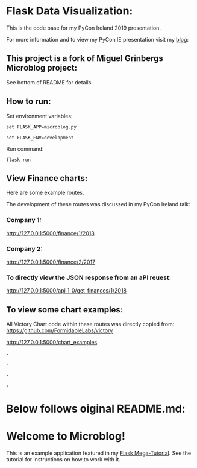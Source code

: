 # Flask Data Visualization:

This is the code base for my PyCon Ireland 2019 presentation.

For more information and to view my PyCon IE presentation visit my [blog](http://allynh.com/blog/pycon-ie-2019/): 

## This project is a fork of Miguel Grinbergs Microblog project:
See bottom of README for details.

## How to run:

Set environment variables:

`set FLASK_APP=microblog.py`

`set FLASK_ENV=development`

Run command:

`flask run`

## View Finance charts:
Here are some example routes.

The development of these routes was discussed in my PyCon Ireland talk:

### Company 1:
http://127.0.0.1:5000/finance/1/2018

### Company 2:

http://127.0.0.1:5000/finance/2/2017


### To directly view the JSON response from an aPI reuest:

http://127.0.0.1:5000/api_1_0/get_finances/1/2018

## To view some chart examples:

All Victory Chart code within these routes was directly copied from: https://github.com/FormidableLabs/victory

http://127.0.0.1:5000/chart_examples


`.`

`.`

`.`

`.`


# Below follows oiginal README.md:

# Welcome to Microblog!

This is an example application featured in my [Flask Mega-Tutorial](https://blog.miguelgrinberg.com/post/the-flask-mega-tutorial-part-i-hello-world). See the tutorial for instructions on how to work with it.
